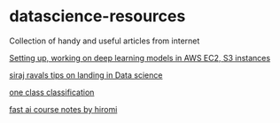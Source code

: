 # datascience-resources
Collection of handy and useful articles from internet

[Setting up, working on deep learning models in AWS EC2, S3 instances](https://medium.com/@kmshannon/up-and-running-with-aws-ec2-s3-linux-and-deep-learning-c3c17c7b579c)

[siraj ravals tips on landing in Data science](https://youtu.be/9rDhY1P3YLA)

[one class classification](https://medium.com/@lankinen/one-class-classifying-what-kind-of-data-set-i-should-have-1486358e491b)

[fast ai course notes by hiromi](https://medium.com/@hiromi_suenaga/deep-learning-2-part-1-lesson-1-602f73869197)
